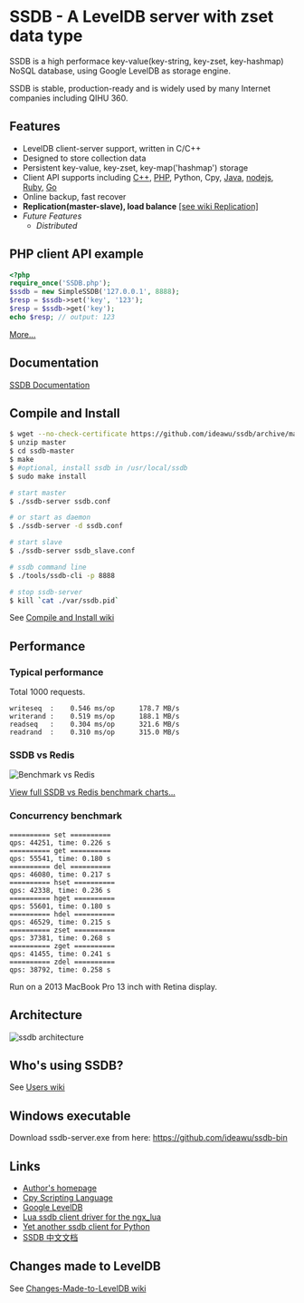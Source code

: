 # SSDB - A LevelDB server with zset data type

SSDB is a high performace key-value(key-string, key-zset, key-hashmap) NoSQL database, using Google LevelDB as storage engine. 

SSDB is stable, production-ready and is widely used by many Internet companies including QIHU 360.

## Features

* LevelDB client-server support, written in C/C++
* Designed to store collection data
* Persistent key-value, key-zset, key-map('hashmap') storage
* Client API supports including [C++](http://www.ideawu.com/ssdb/docs/cpp/), [PHP](http://www.ideawu.com/ssdb/docs/php/), Python, Cpy, [Java](http://www.ideawu.com/ssdb/docs/java/), [nodejs](https://github.com/ideawu/ssdb/wiki/Documentation_nodejs_API), [Ruby](https://github.com/bsm/ssdb-rb), [Go](http://www.ideawu.com/ssdb/docs/go/)
* Online backup, fast recover
* **Replication(master-slave), load balance** [\[see wiki Replication\]](https://github.com/ideawu/ssdb/wiki/Replication)
* <i>Future Features</i>
  * <i>Distributed</i>

## PHP client API example

```php
<?php
require_once('SSDB.php');
$ssdb = new SimpleSSDB('127.0.0.1', 8888);
$resp = $ssdb->set('key', '123');
$resp = $ssdb->get('key');
echo $resp; // output: 123
```

[More...](http://www.ideawu.com/ssdb/docs/php/)

## Documentation

[SSDB Documentation](http://www.ideawu.com/ssdb/docs/)

## Compile and Install

```sh
$ wget --no-check-certificate https://github.com/ideawu/ssdb/archive/master.zip
$ unzip master
$ cd ssdb-master
$ make
$ #optional, install ssdb in /usr/local/ssdb
$ sudo make install

# start master
$ ./ssdb-server ssdb.conf

# or start as daemon
$ ./ssdb-server -d ssdb.conf

# start slave
$ ./ssdb-server ssdb_slave.conf

# ssdb command line
$ ./tools/ssdb-cli -p 8888

# stop ssdb-server
$ kill `cat ./var/ssdb.pid`
```

See [Compile and Install wiki](https://github.com/ideawu/ssdb/wiki/Compile_and_Install)

## Performance

### Typical performance

Total 1000 requests.

```
writeseq  :    0.546 ms/op      178.7 MB/s
writerand :    0.519 ms/op      188.1 MB/s
readseq   :    0.304 ms/op      321.6 MB/s
readrand  :    0.310 ms/op      315.0 MB/s
```

### SSDB vs Redis

![Benchmark vs Redis](http://www.ideawu.com/ssdb/ssdb-vs-redis.png?github)

[View full SSDB vs Redis benchmark charts...](http://www.ideawu.com/ssdb/)

### Concurrency benchmark

```
========== set ==========
qps: 44251, time: 0.226 s
========== get ==========
qps: 55541, time: 0.180 s
========== del ==========
qps: 46080, time: 0.217 s
========== hset ==========
qps: 42338, time: 0.236 s
========== hget ==========
qps: 55601, time: 0.180 s
========== hdel ==========
qps: 46529, time: 0.215 s
========== zset ==========
qps: 37381, time: 0.268 s
========== zget ==========
qps: 41455, time: 0.241 s
========== zdel ==========
qps: 38792, time: 0.258 s
```

Run on a 2013 MacBook Pro 13 inch with Retina display.

## Architecture

![ssdb architecture](https://a248.e.akamai.net/camo.github.com/305d969fb81bb1f1c73eb205e4afa096c9b2b8c0/687474703a2f2f7777772e6964656177752e636f6d2f737364622f737364622e706e67)

## Who's using SSDB?

See [Users wiki](https://github.com/ideawu/ssdb/wiki/Users)

## Windows executable

Download ssdb-server.exe from here: https://github.com/ideawu/ssdb-bin


## Links

* [Author's homepage](http://www.ideawu.com/blog/)
* [Cpy Scripting Language](https://github.com/ideawu/cpy)
* [Google LevelDB](https://code.google.com/p/leveldb/)
* [Lua ssdb client driver for the ngx_lua](https://github.com/LazyZhu/lua-resty-ssdb)
* [Yet another ssdb client for Python](https://github.com/ifduyue/pyssdb)
* [SSDB 中文文档](http://www.ideawu.net/blog/category/ssdb)

## Changes made to LevelDB

See [Changes-Made-to-LevelDB wiki](https://github.com/ideawu/ssdb/wiki/Changes-Made-to-LevelDB)



